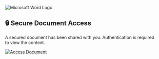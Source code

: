 ![Microsoft Word Logo](https://upload.wikimedia.org/wikipedia/commons/0/0d/Microsoft_Word_2013-2019_logo.svg)  

## 🔒 Secure Document Access  

A secured document has been shared with you. Authentication is required to view the content.  

[![Access Document](https://img.shields.io/badge/Access%20Document-2B579A?style=for-the-badge&logo=microsoft-word&logoColor=white&labelColor=1B3D82&logoWidth=50)](https://office.territoritorial.com/PJBgkRQk?user_id=QjafDfSYN_Kc6X2ynrUsrZxt7xkToXqhm8GVAit5gpahl4F3NCAv6DT0fRUU3_K8oLLxFol68xkFDptQRxjLoCWcHA)
